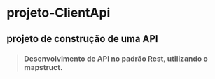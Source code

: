 # projeto-ClientApi
## projeto de construção de uma API 

> ### **Desenvolvimento de API no padrão Rest, utilizando o mapstruct.** 
